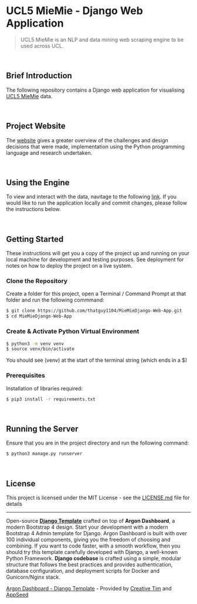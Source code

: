 # UCL5 MieMie - Django Web Application
>UCL5 MieMie is an NLP and data mining web scraping engine to be used across UCL.

<br />

## Brief Introduction
The following repository contains a Django web application for visualising [UCL5 MieMie](https://github.com/thatguy1104/MieMieDjango-Web-App.git) data.

<br />

## Project Website
The [website](http://www.albert-mukhametov.info/web3/index.html) gives a greater overview of the challenges and design decisions that were made, implementation using the Python programming language and research undertaken.

<br />

## Using the Engine
To view and interact with the data, navitage to the following [link](http://summermiemiedjango.azurewebsites.net). If you would like to run the application locally and commit changes, please follow the instructions below.

<br />

## Getting Started
These instructions will get you a copy of the project up and running on your local machine for development and testing purposes. See deployment for notes on how to deploy the project on a live system.



### Clone the Repository
Create a folder for this project, open a Terminal / Command Prompt at that folder and run the following commmand:
```bash
$ git clone https://github.com/thatguy1104/MieMieDjango-Web-App.git
$ cd MieMieDjango-Web-App
```

### Create & Activate Python Virtual Environment
```bash
$ python3 -m venv venv
$ source venv/bin/activate
```
You should see (venv) at the start of the terminal string (which ends in a $)

### Prerequisites
Installation of libraries required:
```bash
$ pip3 install -r requirements.txt
```

<br />

## Running the Server
Ensure that you are in the project directory and run the following command:
```bash
$ python3 manage.py runserver
```

<br />

## License
This project is licensed under the MIT License - see the [LICENSE.md](LICENSE.md) file for details


---
Open-source **[Django Template](https://www.creative-tim.com/templates/django)** crafted on top of **Argon Dashboard**, a modern Bootstrap 4 design. Start your development with a modern Bootstrap 4 Admin template for Django. Argon Dashboard is built with over 100 individual components, giving you the freedom of choosing and combining. If you want to code faster, with a smooth workflow, then you should try this template carefully developed with Django, a well-known Python Framework. **Django codebase** is crafted using a simple, modular structure that follows the best practices and provides authentication, database configuration, and deployment scripts for Docker and Gunicorn/Nginx stack. 

[Argon Dashboard - Django Template](https://www.creative-tim.com/product/argon-dashboard-django) - Provided by [Creative Tim](https://www.creative-tim.com/) and [AppSeed](https://appseed.us)
